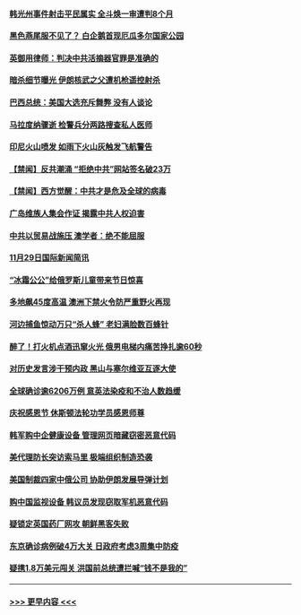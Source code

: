 #### [韩光州事件射击平民属实 全斗焕一审遭判8个月](../pages/prog202/a102998481.md?t=11301802) 
#### [黑色燕尾服不见了？ 白企鹅首现厄瓜多尔国家公园](../pages/prog202/a102998474.md?t=11301802) 
#### [英御用律师：判决中共活摘器官罪是准确的](../pages/prog202/a102998494.md?t=11301802) 
#### [暗杀细节曝光 伊朗核武之父遭机枪遥控射杀](../pages/prog202/a102998404.md?t=11301802) 
#### [巴西总统：美国大选充斥舞弊 没有人谈论](../pages/prog202/a102998386.md?t=11301802) 
#### [马拉度纳骤逝 检警兵分两路搜查私人医师](../pages/prog202/a102998371.md?t=11301802) 
#### [印尼火山喷发 如雨下火山灰触发飞航警告](../pages/prog202/a102998365.md?t=11301802) 
#### [【禁闻】反共潮涌 “拒绝中共”网站签名破23万](../pages/prog202/a102998263.md?t=11301802) 
#### [【禁闻】西方觉醒：中共才是危及全球的病毒](../pages/prog202/a102998289.md?t=11301802) 
#### [广岛维族人集会作证 揭露中共人权迫害](../pages/prog202/a102998260.md?t=11301802) 
#### [中共以贸易战施压 澳学者：绝不能屈服](../pages/prog202/a102998215.md?t=11301802) 
#### [11月29日国际新闻简讯](../pages/prog202/a102998212.md?t=11301802) 
#### [“冰霜公公”给俄罗斯儿童带来节日惊喜](../pages/prog202/a102998205.md?t=11301802) 
#### [多地飙45度高温 澳洲下禁火令防严重野火再现](../pages/prog202/a102998137.md?t=11301802) 
#### [河边捕鱼惊动万只“杀人蜂” 老妇满脸数百蜂针](../pages/prog202/a102998078.md?t=11301802) 
#### [醉了！打火机点酒迅窜火光 俄男电梯内痛苦挣扎逾60秒](../pages/prog202/a102998041.md?t=11301802) 
#### [对历史发言涉干预内政 黑山与塞尔维亚互逐大使](../pages/prog202/a102997980.md?t=11301802) 
#### [全球确诊逾6206万例 意英法染疫和不治人数趋缓](../pages/prog202/a102997948.md?t=11301802) 
#### [庆祝感恩节 休斯顿法轮功学员感恩师尊](../pages/prog202/a102997771.md?t=11301802) 
#### [韩军购中企健康设备 管理网页暗藏窃密恶意代码](../pages/prog202/a102997805.md?t=11301802) 
#### [美代理防长突访索马里 极端组织制造恐袭](../pages/prog202/a102997787.md?t=11301802) 
#### [美国制裁四家中俄公司 协助伊朗发展导弹计划](../pages/prog202/a102997597.md?t=11301802) 
#### [购中国监视设备 韩议员发现窃取军机恶意代码](../pages/prog202/a102997494.md?t=11301802) 
#### [疑锁定英国药厂网攻 朝鲜黑客失败](../pages/prog202/a102997486.md?t=11301802) 
#### [东京确诊病例破4万大关 日政府考虑3周集中防疫](../pages/prog202/a102997481.md?t=11301802) 
#### [疑携1.8万美元闯关 洪国前总统遭拦喊“钱不是我的”](../pages/prog202/a102997382.md?t=11301802) 

----
#### [ >>> 更早内容 <<< ](../indexes/prog202-earlier.md)
